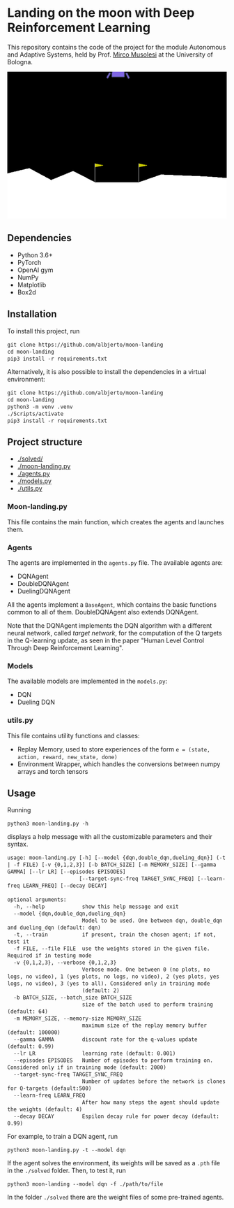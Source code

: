# Landing on the moon with Deep Reinforcement Learning #
This repository contains the code of the project for the module Autonomous and Adaptive Systems,
held by Prof. [Mirco Musolesi](https://www.mircomusolesi.org/) at the University of Bologna.

![agent perfomance after training](./img/test_performance.gif "Agent performance after training")

## Dependencies ##

- Python 3.6+
- PyTorch
- OpenAI gym
- NumPy 
- Matplotlib
- Box2d

## Installation ##
To install this project, run 
```
git clone https://github.com/albjerto/moon-landing
cd moon-landing
pip3 install -r requirements.txt
```

Alternatively, it is also possible to install the dependencies in a virtual environment:
```
git clone https://github.com/albjerto/moon-landing
cd moon-landing
python3 -m venv .venv
./Scripts/activate
pip3 install -r requirements.txt 
```

## Project structure ##
- [./solved/](#usage)
- [./moon-landing.py](#moon-landingpy)
- [./agents.py](#agents)
- [./models.py](#models)
- [./utils.py](#utilspy)

### Moon-landing.py ###
This file contains the main function, which creates the agents and launches them.

### Agents ###
The agents are implemented in the `agents.py` file. The available agents are:
- DQNAgent
- DoubleDQNAgent
- DuelingDQNAgent

All the agents implement a `BaseAgent`, which contains the basic functions common to all of them. DoubleDQNAgent also extends DQNAgent.

Note that the DQNAgent implements the DQN algorithm with a different neural network, called _target network_, for the computation of the Q targets in the Q-learning update, as seen in the paper "Human Level Control Through Deep Reinforcement Learning".

### Models ###
The available models are implemented in the `models.py`:
- DQN
- Dueling DQN

### utils.py ###
This file contains utility functions and classes:
- Replay Memory, used to store experiences of the form `e = (state, action, reward, new_state, done)`
- Environment Wrapper, which handles the conversions between numpy arrays and torch tensors

## Usage ##
Running
```
python3 moon-landing.py -h
```
displays a help message with all the customizable parameters and their syntax. 
```
usage: moon-landing.py [-h] [--model {dqn,double_dqn,dueling_dqn}] (-t | -f FILE) [-v {0,1,2,3}] [-b BATCH_SIZE] [-m MEMORY_SIZE] [--gamma GAMMA] [--lr LR] [--episodes EPISODES]
                       [--target-sync-freq TARGET_SYNC_FREQ] [--learn-freq LEARN_FREQ] [--decay DECAY]

optional arguments:
  -h, --help            show this help message and exit
  --model {dqn,double_dqn,dueling_dqn}
                        Model to be used. One between dqn, double_dqn and dueling_dqn (default: dqn)
  -t, --train           if present, train the chosen agent; if not, test it
  -f FILE, --file FILE  use the weights stored in the given file. Required if in testing mode
  -v {0,1,2,3}, --verbose {0,1,2,3}
                        Verbose mode. One between 0 (no plots, no logs, no video), 1 (yes plots, no logs, no video), 2 (yes plots, yes logs, no video), 3 (yes to all). Considered only in training mode
                        (default: 2)
  -b BATCH_SIZE, --batch_size BATCH_SIZE
                        size of the batch used to perform training (default: 64)
  -m MEMORY_SIZE, --memory-size MEMORY_SIZE
                        maximum size of the replay memory buffer (default: 100000)
  --gamma GAMMA         discount rate for the q-values update (default: 0.99)
  --lr LR               learning rate (default: 0.001)
  --episodes EPISODES   Number of episodes to perform training on. Considered only if in training mode (default: 2000)
  --target-sync-freq TARGET_SYNC_FREQ
                        Number of updates before the network is clones for Q-targets (default:500)
  --learn-freq LEARN_FREQ
                        After how many steps the agent should update the weights (default: 4)
  --decay DECAY         Espilon decay rule for power decay (default: 0.99)
```

For example, to train a DQN agent, run
```
python3 moon-landing.py -t --model dqn
```
If the agent solves the environment, its weights will be saved as a `.pth` file in the `./solved` folder.
Then, to test it, run
```
python3 moon-landing --model dqn -f ./path/to/file
```
In the folder `./solved` there are the weight files of some pre-trained agents.
